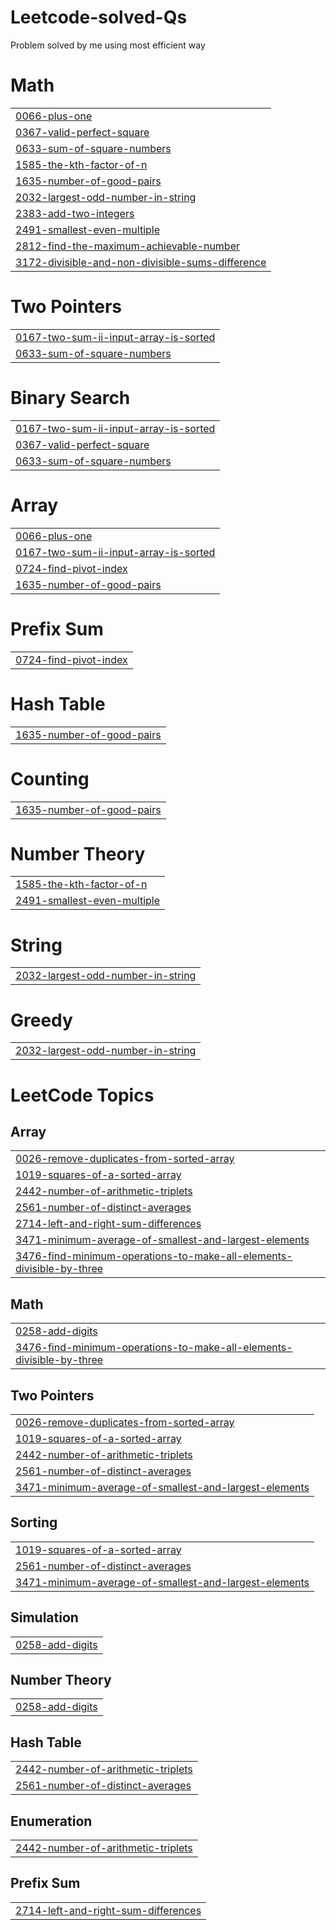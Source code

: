 # Leetcode-solved-Qs
Problem solved by me using most efficient way


# Math
|  |
| ------- |
| [0066-plus-one](https://github.com/akj2002276/Leetcode-solved-Qs/tree/master/0066-plus-one) |
| [0367-valid-perfect-square](https://github.com/akj2002276/Leetcode-solved-Qs/tree/master/0367-valid-perfect-square) |
| [0633-sum-of-square-numbers](https://github.com/akj2002276/Leetcode-solved-Qs/tree/master/0633-sum-of-square-numbers) |
| [1585-the-kth-factor-of-n](https://github.com/akj2002276/Leetcode-solved-Qs/tree/master/1585-the-kth-factor-of-n) |
| [1635-number-of-good-pairs](https://github.com/akj2002276/Leetcode-solved-Qs/tree/master/1635-number-of-good-pairs) |
| [2032-largest-odd-number-in-string](https://github.com/akj2002276/Leetcode-solved-Qs/tree/master/2032-largest-odd-number-in-string) |
| [2383-add-two-integers](https://github.com/akj2002276/Leetcode-solved-Qs/tree/master/2383-add-two-integers) |
| [2491-smallest-even-multiple](https://github.com/akj2002276/Leetcode-solved-Qs/tree/master/2491-smallest-even-multiple) |
| [2812-find-the-maximum-achievable-number](https://github.com/akj2002276/Leetcode-solved-Qs/tree/master/2812-find-the-maximum-achievable-number) |
| [3172-divisible-and-non-divisible-sums-difference](https://github.com/akj2002276/Leetcode-solved-Qs/tree/master/3172-divisible-and-non-divisible-sums-difference) |
# Two Pointers
|  |
| ------- |
| [0167-two-sum-ii-input-array-is-sorted](https://github.com/akj2002276/Leetcode-solved-Qs/tree/master/0167-two-sum-ii-input-array-is-sorted) |
| [0633-sum-of-square-numbers](https://github.com/akj2002276/Leetcode-solved-Qs/tree/master/0633-sum-of-square-numbers) |
# Binary Search
|  |
| ------- |
| [0167-two-sum-ii-input-array-is-sorted](https://github.com/akj2002276/Leetcode-solved-Qs/tree/master/0167-two-sum-ii-input-array-is-sorted) |
| [0367-valid-perfect-square](https://github.com/akj2002276/Leetcode-solved-Qs/tree/master/0367-valid-perfect-square) |
| [0633-sum-of-square-numbers](https://github.com/akj2002276/Leetcode-solved-Qs/tree/master/0633-sum-of-square-numbers) |
# Array
|  |
| ------- |
| [0066-plus-one](https://github.com/akj2002276/Leetcode-solved-Qs/tree/master/0066-plus-one) |
| [0167-two-sum-ii-input-array-is-sorted](https://github.com/akj2002276/Leetcode-solved-Qs/tree/master/0167-two-sum-ii-input-array-is-sorted) |
| [0724-find-pivot-index](https://github.com/akj2002276/Leetcode-solved-Qs/tree/master/0724-find-pivot-index) |
| [1635-number-of-good-pairs](https://github.com/akj2002276/Leetcode-solved-Qs/tree/master/1635-number-of-good-pairs) |
# Prefix Sum
|  |
| ------- |
| [0724-find-pivot-index](https://github.com/akj2002276/Leetcode-solved-Qs/tree/master/0724-find-pivot-index) |
# Hash Table
|  |
| ------- |
| [1635-number-of-good-pairs](https://github.com/akj2002276/Leetcode-solved-Qs/tree/master/1635-number-of-good-pairs) |
# Counting
|  |
| ------- |
| [1635-number-of-good-pairs](https://github.com/akj2002276/Leetcode-solved-Qs/tree/master/1635-number-of-good-pairs) |
# Number Theory
|  |
| ------- |
| [1585-the-kth-factor-of-n](https://github.com/akj2002276/Leetcode-solved-Qs/tree/master/1585-the-kth-factor-of-n) |
| [2491-smallest-even-multiple](https://github.com/akj2002276/Leetcode-solved-Qs/tree/master/2491-smallest-even-multiple) |
# String
|  |
| ------- |
| [2032-largest-odd-number-in-string](https://github.com/akj2002276/Leetcode-solved-Qs/tree/master/2032-largest-odd-number-in-string) |
# Greedy
|  |
| ------- |
| [2032-largest-odd-number-in-string](https://github.com/akj2002276/Leetcode-solved-Qs/tree/master/2032-largest-odd-number-in-string) |
<!---LeetCode Topics Start-->
# LeetCode Topics
## Array
|  |
| ------- |
| [0026-remove-duplicates-from-sorted-array](https://github.com/akj2002276/Leetcode-solved-Qs/tree/master/0026-remove-duplicates-from-sorted-array) |
| [1019-squares-of-a-sorted-array](https://github.com/akj2002276/Leetcode-solved-Qs/tree/master/1019-squares-of-a-sorted-array) |
| [2442-number-of-arithmetic-triplets](https://github.com/akj2002276/Leetcode-solved-Qs/tree/master/2442-number-of-arithmetic-triplets) |
| [2561-number-of-distinct-averages](https://github.com/akj2002276/Leetcode-solved-Qs/tree/master/2561-number-of-distinct-averages) |
| [2714-left-and-right-sum-differences](https://github.com/akj2002276/Leetcode-solved-Qs/tree/master/2714-left-and-right-sum-differences) |
| [3471-minimum-average-of-smallest-and-largest-elements](https://github.com/akj2002276/Leetcode-solved-Qs/tree/master/3471-minimum-average-of-smallest-and-largest-elements) |
| [3476-find-minimum-operations-to-make-all-elements-divisible-by-three](https://github.com/akj2002276/Leetcode-solved-Qs/tree/master/3476-find-minimum-operations-to-make-all-elements-divisible-by-three) |
## Math
|  |
| ------- |
| [0258-add-digits](https://github.com/akj2002276/Leetcode-solved-Qs/tree/master/0258-add-digits) |
| [3476-find-minimum-operations-to-make-all-elements-divisible-by-three](https://github.com/akj2002276/Leetcode-solved-Qs/tree/master/3476-find-minimum-operations-to-make-all-elements-divisible-by-three) |
## Two Pointers
|  |
| ------- |
| [0026-remove-duplicates-from-sorted-array](https://github.com/akj2002276/Leetcode-solved-Qs/tree/master/0026-remove-duplicates-from-sorted-array) |
| [1019-squares-of-a-sorted-array](https://github.com/akj2002276/Leetcode-solved-Qs/tree/master/1019-squares-of-a-sorted-array) |
| [2442-number-of-arithmetic-triplets](https://github.com/akj2002276/Leetcode-solved-Qs/tree/master/2442-number-of-arithmetic-triplets) |
| [2561-number-of-distinct-averages](https://github.com/akj2002276/Leetcode-solved-Qs/tree/master/2561-number-of-distinct-averages) |
| [3471-minimum-average-of-smallest-and-largest-elements](https://github.com/akj2002276/Leetcode-solved-Qs/tree/master/3471-minimum-average-of-smallest-and-largest-elements) |
## Sorting
|  |
| ------- |
| [1019-squares-of-a-sorted-array](https://github.com/akj2002276/Leetcode-solved-Qs/tree/master/1019-squares-of-a-sorted-array) |
| [2561-number-of-distinct-averages](https://github.com/akj2002276/Leetcode-solved-Qs/tree/master/2561-number-of-distinct-averages) |
| [3471-minimum-average-of-smallest-and-largest-elements](https://github.com/akj2002276/Leetcode-solved-Qs/tree/master/3471-minimum-average-of-smallest-and-largest-elements) |
## Simulation
|  |
| ------- |
| [0258-add-digits](https://github.com/akj2002276/Leetcode-solved-Qs/tree/master/0258-add-digits) |
## Number Theory
|  |
| ------- |
| [0258-add-digits](https://github.com/akj2002276/Leetcode-solved-Qs/tree/master/0258-add-digits) |
## Hash Table
|  |
| ------- |
| [2442-number-of-arithmetic-triplets](https://github.com/akj2002276/Leetcode-solved-Qs/tree/master/2442-number-of-arithmetic-triplets) |
| [2561-number-of-distinct-averages](https://github.com/akj2002276/Leetcode-solved-Qs/tree/master/2561-number-of-distinct-averages) |
## Enumeration
|  |
| ------- |
| [2442-number-of-arithmetic-triplets](https://github.com/akj2002276/Leetcode-solved-Qs/tree/master/2442-number-of-arithmetic-triplets) |
## Prefix Sum
|  |
| ------- |
| [2714-left-and-right-sum-differences](https://github.com/akj2002276/Leetcode-solved-Qs/tree/master/2714-left-and-right-sum-differences) |
<!---LeetCode Topics End-->